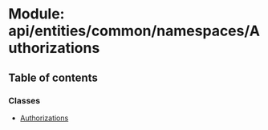 # Module: api/entities/common/namespaces/Authorizations

## Table of contents

### Classes

- [Authorizations](../wiki/api.entities.common.namespaces.Authorizations.Authorizations)
